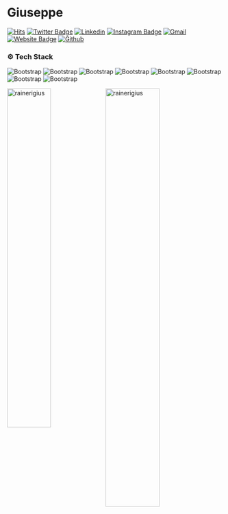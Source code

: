 # Giuseppe

[![Hits](https://hits.seeyoufarm.com/api/count/incr/badge.svg?url=https%3A%2F%2Fgithub.com%2Frainerigius%2Frainerigius&count_bg=%2379C83D&title_bg=%23555555&icon=&icon_color=%23E7E7E7&title=Profile+Views&edge_flat=false)](https://hits.seeyoufarm.com)
[![Twitter Badge](https://img.shields.io/badge/-Twitter-1da1f2?labelColor=1da1f2&logo=twitter&logoColor=white&link=https://twitter.com/rainerigiu)](https://twitter.com/rainerigiu)
[![Linkedin](https://img.shields.io/badge/-LinkedIn-blue?style=flat&logo=Linkedin&logoColor=white)](https://www.linkedin.com/in/rainerigiuseppe/)
[![Instagram Badge](https://img.shields.io/badge/-Instagram-purple?logo=instagram&logoColor=white&link=https://instagram.com/rainerigiu/)](https://www.instagram.com/rainerigiu)
[![Gmail](https://img.shields.io/badge/-Gmail-c14438?style=flat&logo=Gmail&logoColor=white)](mailto:rainerigiuseppe@icloud.com)
[![Website Badge](https://img.shields.io/badge/-Website-c14438?style=flat&logo=Google-Chrome&logoColor=white&link=https://rainerigiu.com)](https://rainerigiu.com)
[![Github](https://img.shields.io/github/followers/rainerigius?label=Follow&style=social)](https://github.com/rainerigius)

### ⚙️ Tech Stack

![Bootstrap](https://img.shields.io/badge/-Pine%20Script-05122A?style=flat-square&logo=Pine-Script&color=353535) ![Bootstrap](https://img.shields.io/badge/-HTML-05122A?style=flat-square&logo=HTML&color=353535) ![Bootstrap](https://img.shields.io/badge/-PHP-05122A?style=flat-square&logo=PHP&color=353535) ![Bootstrap](https://img.shields.io/badge/-CSS-05122A?style=flat-square&logo=CSS&color=353535) ![Bootstrap](https://img.shields.io/badge/-JavaScript-05122A?style=flat-square&logo=JavaScript&color=353535) ![Bootstrap](https://img.shields.io/badge/-Python-05122A?style=flat-square&logo=Python&color=353535) ![Bootstrap](https://img.shields.io/badge/-MySQL-05122A?style=flat-square&logo=MySQL&color=353535) ![Bootstrap](https://img.shields.io/badge/-Visual%20Studio%20Code-05122A?style=flat-square&logo=Visual-Studio-Code&color=353535)

<div>
  <img width="45%" align="left" src="https://github-readme-stats.vercel.app/api/top-langs?username=rainerigius&show_icons=true&locale=en&layout=compact" alt="rainerigius" />
  <img width="50%"  src="https://github-readme-streak-stats.herokuapp.com/?user=rainerigius&" alt="rainerigius" />
</div>
